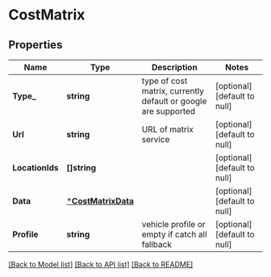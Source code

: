 # CostMatrix

## Properties
Name | Type | Description | Notes
------------ | ------------- | ------------- | -------------
**Type_** | **string** | type of cost matrix, currently default or google are supported | [optional] [default to null]
**Url** | **string** | URL of matrix service | [optional] [default to null]
**LocationIds** | **[]string** |  | [optional] [default to null]
**Data** | [***CostMatrixData**](CostMatrix_data.md) |  | [optional] [default to null]
**Profile** | **string** | vehicle profile or empty if catch all fallback | [optional] [default to null]

[[Back to Model list]](../README.md#documentation-for-models) [[Back to API list]](../README.md#documentation-for-api-endpoints) [[Back to README]](../README.md)


